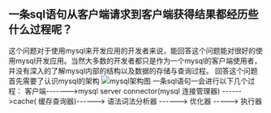 一条sql语句从客户端请求到客户端获得结果都经历些什么过程呢？
---
这个问题对于使用mysql来开发应用的开发者来说，能回答这个问题能对很好的使用mysql开发应用。当然大多数的开发者都只是作为一个mysql的客户端使用者，并没有深入的了解mysql内部的结构以及数据的存储与查询过程。
回答这个问题首先需要了认识mysql的架构
![mysql架构图]()
一条sql语句一会进行以下几个过程：
客户端------->mysql server connector(mysql 连接管理器) ------>cache(
缓存查询器)------> 语法词法分析器 ------> 优化器 -----> 执行器

<!--stackedit_data:
eyJoaXN0b3J5IjpbLTEzNTIzNzE4MDUsLTE1OTc3NTcyMTAsLT
M0OTY1MTQ3MCw2MDY4MjUyNjYsMTMzOTc0Mzg3MywtMjg4MDky
MzgzLC0yNDgyMDMxOTVdfQ==
-->